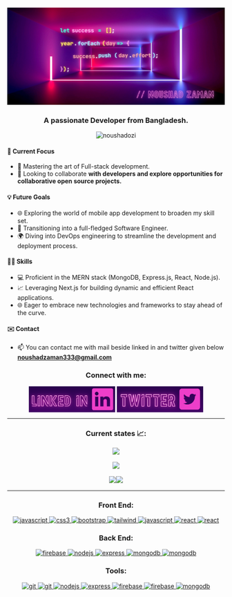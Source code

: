 ![Hard work is beautiful!](/assets/AWESOME%20(1).png "quote")<h3 align="center">A passionate Developer from Bangladesh.</h3>

<p align="center"> <img src="https://komarev.com/ghpvc/?username=noushadozi&label=Profile%20views&color=0e75b6&style=flat" alt="noushadozi" /> </p>



#### 🚀 Current Focus
- 🔧 Mastering the art of Full-stack development.
- 👯 Looking to collaborate **with developers and explore opportunities for collaborative open source projects.**

#### 💡 Future Goals
- 🌐 Exploring the world of mobile app development to broaden my skill set.
- 🚀 Transitioning into a full-fledged Software Engineer.
- 🌍 Diving into DevOps engineering to streamline the development and deployment process.

#### 👨‍💻 Skills
- 💻 Proficient in the MERN stack (MongoDB, Express.js, React, Node.js).
- 📈 Leveraging Next.js for building dynamic and efficient React applications.
- 🌐 Eager to embrace new technologies and frameworks to stay ahead of the curve.

#### ✉️ Contact

- 📫 You can contact me with mail beside linked in and twitter given below **noushadzaman333@gmail.com**

<h3 align="center">Connect with me:</h3>
<p align="center">
<a href="https://linkedin.com/in/noushad-zaman" target="blank"><img align="center" src="./assets/Purple Neon Club Greeting Card.png" alt="noushad-zaman" width="200" height="60px" /></a>
<a href="https://twitter.com/noushad_ozi" target="blank"><img align="center" src="./assets/Purple Neon Club Greeting Card (2).png" alt="noushad-zaman" width="200" height="60px" /></a>
</p>

<hr>
<h3 align="center">Current states 📈:</h3>
<p align="center" href="https://git.io/streak-stats"><img src="https://api.githubtrends.io/user/svg/Noushadozi/langs?time_range=one_year&theme=synthwaves"  /></p>

<p align="center" href="https://git.io/streak-stats"><img src="https://github-readme-streak-stats.herokuapp.com?user=noushadzaman&theme=midnight-purple&hide_border=true" /></p>

<p align="center"><img src="http://github-profile-summary-cards.vercel.app/api/cards/repos-per-language?username=noushadzaman&theme=midnight_purple" /><img src="http://github-profile-summary-cards.vercel.app/api/cards/stats?username=noushadzaman&theme=midnight_purple"  /></p>

<hr>
<h3 align="center">Front End:</h3>
<p align="center">
<a href="https://www.w3.org/html/" target="_blank" rel="noreferrer">
  <img src="https://i.ibb.co/r6pbHvQ/HTML.png" alt="javascript" width="40" height="40"/>
</a>
<a href="https://www.w3schools.com/css/" target="_blank" rel="noreferrer"> <img src="https://i.ibb.co/BrT0PtL/CSS.png" alt="css3" width="40" height="40"/> </a>
<a href="https://getbootstrap.com" target="_blank" rel="noreferrer"> <img src="https://i.ibb.co/rwWn3Vq/Bootstrap.png" alt="bootstrap" width="40" height="40"/> </a>
<a href="https://tailwindcss.com/" target="_blank" rel="noreferrer"> <img src="https://i.ibb.co/HhgTYKD/Tailwind-CSS-Dark.png" alt="tailwind" width="40" height="40"/> </a>
<a href="https://developer.mozilla.org/en-US/docs/Web/JavaScript" target="_blank" rel="noreferrer"> <img src="https://i.ibb.co/MNx9D6S/Java-Script.png" alt="javascript" width="40" height="40"/> </a>
<a href="https://reactjs.org/" target="_blank" rel="noreferrer"> <img src="https://i.ibb.co/wrB69hH/React-Dark.png" alt="react" width="40" height="40"/> </a>
<a href="https://mui.com/material-ui/" target="_blank" rel="noreferrer"> <img src="https://i.ibb.co/LdSJ0dL/Material-UI-Dark.png" alt="react" width="40" height="40"/> </a>
</p>

<h3 align="center">Back End:</h3>
<p align="center">
<a href="https://firebase.google.com/" target="_blank" rel="noreferrer"> <img src="https://i.ibb.co/C2Sjrzt/Firebase-Dark.png" alt="firebase" width="40" height="40"/> </a>
<a href="https://nodejs.org" target="_blank" rel="noreferrer"> <img src="https://i.ibb.co/qnmTw8g/Node-JS-Dark.png" alt="nodejs" width="40" height="40"/> </a>
<a href="https://expressjs.com" target="_blank" rel="noreferrer"> <img src="https://i.ibb.co/wz71ktp/Express-JS-Dark.png" alt="express" width="40" height="40"/> </a>
<a href="https://www.mongodb.com/" target="_blank" rel="noreferrer"> <img src="https://i.ibb.co/JqM78kq/MongoDB.png" alt="mongodb" width="40" height="40"/> </a>
<a href="https://jwt.io/" target="_blank" rel="noreferrer"> <img src="https://i.ibb.co/dP8x6k0/Blue-Purple-Simple-Clean-Start-And-Finish-Marathon-Sign-Banner-1.png" alt="mongodb" width="40" height="40"/> </a>

</p>

<h3 align="center">Tools:</h3>
<p align="center">
<a href="" target="_blank" rel="noreferrer"> <img src="https://i.ibb.co/JQ03619/VSCode-Dark.png" alt="git" width="40" height="40"/> </a>
<a href="https://vitejs.dev/" target="_blank" rel="noreferrer"> <img src="https://i.ibb.co/sPFDCcq/Vite-Dark.png" alt="git" width="40" height="40"/> </a>
<a href="https://git-scm.com/" target="_blank" rel="noreferrer"><img src="https://i.ibb.co/JqGYBCn/Git.png" alt="nodejs" width="40" height="40"/> </a><a href="https://github.com/Noushadozi" target="_blank" rel="noreferrer"> <img src="https://i.ibb.co/nQZPLmf/Github-Dark.png" alt="express" width="40" height="40"/> </a>
<a href="https://www.npmjs.com/" target="_blank" rel="noreferrer"> <img src="https://i.ibb.co/djXLvNk/Blue-Purple-Simple-Clean-Start-And-Finish-Marathon-Sign-Banner.png" alt="firebase" width="40" height="40"/> </a>
<a href="https://vercel.com/" target="_blank" rel="noreferrer"> <img src="https://i.ibb.co/9n6bgfY/Vercel-Dark.png" alt="firebase" width="40" height="40"/> </a>
<a href="https://app.netlify.com/" target="_blank" rel="noreferrer"> <img src="https://i.ibb.co/3BgqWxF/Netlify-Dark.png" alt="mongodb" width="40" height="40"/> </a>
</p>
